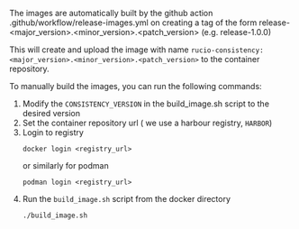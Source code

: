 The images are automatically built by the github action .github/workflow/release-images.yml
on creating a tag of the form release-<major_version>.<minor_version>.<patch_version> (e.g. release-1.0.0)

This will create and upload the image with name `rucio-consistency:<major_version>.<minor_version>.<patch_version>` to the container repository.


To manually build the images, you can run the following commands:
1. Modify the `CONSISTENCY_VERSION` in the build_image.sh script to the desired version
2. Set the container repository url ( we use a harbour registry, `HARBOR`)   
3. Login to registry
    ```
    docker login <registry_url>
    ```
    or similarly for podman
    ```
    podman login <registry_url>
    ```
4. Run the `build_image.sh` script from the docker directory
    ```
    ./build_image.sh
    ```
